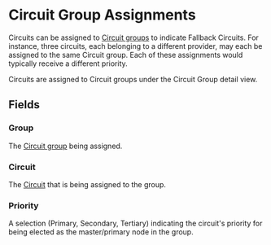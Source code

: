 # Circuit Group Assignments

Circuits can be assigned to [Circuit groups](./circuitgroup.md) to indicate Fallback Circuits. For instance, three circuits, each belonging to a different provider, may each be assigned to the same Circuit group. Each of these assignments would typically receive a different priority.

Circuits are assigned to Circuit groups under the Circuit Group detail view.

## Fields

### Group

The [Circuit group](./circuitgroup.md) being assigned.

### Circuit

The [Circuit](./circuit.md) that is being assigned to the group.

### Priority

A selection (Primary, Secondary, Tertiary) indicating the circuit's priority for being elected as the master/primary node in the group.
